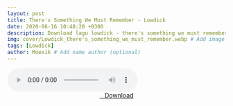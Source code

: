 ```yaml
---
layout: post
title: There's Something We Must Remember - Lowdick
date: 2020-06-16 10:48:20 +0300
description: Download lagu lowdick - there's something we must remember.mp3 # Add post description (optional)
img: cover/Lowdick_there's_something_we_must_remember.webp # Add image post (optional)
tags: [Lowdick]
author: Moexik # Add name author (optional)
---
```


<audio class='js-player' style="--plyr-color-main: #212121;" controls>
<source src="https://drive.google.com/uc?authuser=0&id=1T7tlSvtxOA65yW2v_qKFk2Q_mxXFFPDv&export=download" type="audio/mp3">
</audio><br />

<center>
<a href="/dl/theressomethingwemustremember-lowdick/" ><i class="fa fa-caret-down" aria-hidden="true"></i>&nbsp; &nbsp;Download</a>
</center><br />
